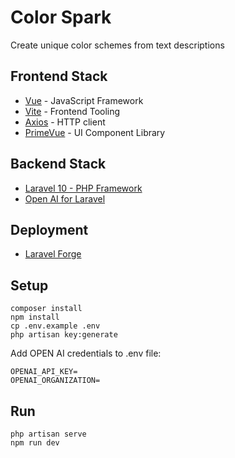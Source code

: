 
# Color Spark

Create unique color schemes from text descriptions

## Frontend Stack
- [Vue](https://vuejs.org/) - JavaScript Framework
- [Vite](https://vitejs.dev/) - Frontend Tooling
- [Axios](https://github.com/axios/axios) - HTTP client
- [PrimeVue](https://primevue.org/) - UI Component Library

## Backend Stack
- [Laravel 10 - PHP Framework](https://laravel.com/)
- [Open AI for Laravel](https://github.com/openai-php/laravel)

## Deployment
- [Laravel Forge](https://forge.laravel.com/)

## Setup

```
composer install
npm install
cp .env.example .env
php artisan key:generate
```

Add OPEN AI credentials to .env file:

```
OPENAI_API_KEY=
OPENAI_ORGANIZATION=
```

## Run
```
php artisan serve
npm run dev
```
